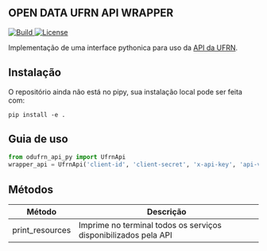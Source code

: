 ## OPEN DATA UFRN API WRAPPER

<a href="https://travis-ci.org/odufrn/odufrn-api-py">
  <img alt="Build" src="https://travis-ci.org/odufrn/odufrn-api-py.svg?branch=master">
</a>
<a href="https://github.com/odufrn/odufrn-api-py/blob/master/LICENSE">
  <img alt="License" src="https://img.shields.io/badge/license-MIT-brightgreen.svg">
</a>

Implementação de uma interface pythonica para uso da [API da UFRN](https://api.ufrn.br/). 

## Instalação
O repositório ainda não está no pipy, sua instalação local pode ser feita com:
```
pip install -e .
```

## Guia de uso
```python
from odufrn_api_py import UfrnApi
wrapper_api = UfrnApi('client-id', 'client-secret', 'x-api-key', 'api-version')
```

## Métodos

| Método | Descrição |
| ------ | --------- |
| print_resources | Imprime no terminal todos os serviços disponibilizados pela API |
